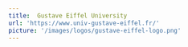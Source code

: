 ```yaml
---
title:  Gustave Eiffel University
url: 'https://www.univ-gustave-eiffel.fr/'
picture: '/images/logos/gustave-eiffel-logo.png'
---
```

